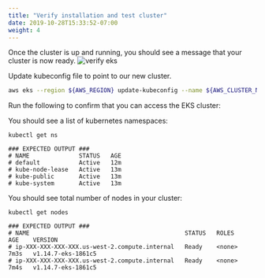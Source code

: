 ```yaml
---
title: "Verify installation and test cluster"
date: 2019-10-28T15:33:52-07:00
weight: 4
---
```


Once the cluster is up and running, you should see a message that your cluster is now ready.
![verify eks](/images/eks/verify_eks.png)

Update kubeconfig file to point to our new cluster.

```bash
aws eks --region ${AWS_REGION} update-kubeconfig --name ${AWS_CLUSTER_NAME} 
```

Run the following to confirm that you can access the EKS cluster:

You should see a list of kubernetes namespaces:
```
kubectl get ns

### EXPECTED OUTPUT ###
# NAME              STATUS   AGE
# default           Active   12m
# kube-node-lease   Active   13m
# kube-public       Active   13m
# kube-system       Active   13m
```

You should see total number of nodes in your cluster:
```
kubectl get nodes

### EXPECTED OUTPUT ###
# NAME                                            STATUS   ROLES    AGE    VERSION
# ip-XXX-XXX-XXX-XXX.us-west-2.compute.internal   Ready    <none>   7m3s   v1.14.7-eks-1861c5
# ip-XXX-XXX-XXX-XXX.us-west-2.compute.internal   Ready    <none>   7m4s   v1.14.7-eks-1861c5
```
